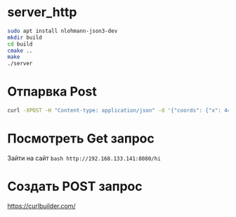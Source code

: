 # server_http
```bash
sudo apt install nlohmann-json3-dev
mkdir build 
cd build 
cmake ..
make 
./server 
```

# Отпарвка Post
```bash
curl -XPOST -H "Content-type: application/json" -d '{"coords": {"x": 448.4682917572079, "y": 488.43206404171633, "z": 80}, "picture": "", "speed": 30, "speedSearch": 10, "type": "Техника"}' 'http://192.168.133.141:8080/post_coords'
```

# Посмотреть Get запрос
Зайти на сайт ```bash http://192.168.133.141:8080/hi```

# Создать POST запрос
https://curlbuilder.com/
